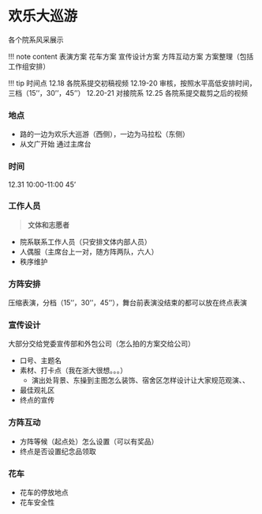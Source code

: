 # 欢乐大巡游

各个院系风采展示

!!! note content
	表演方案
	花车方案
	宣传设计方案
	方阵互动方案
	方案整理（包括工作组安排）

!!! tip 时间点
	12.18 各院系提交初稿视频
	12.19-20 审核，按照水平高低安排时间，三档（15’’，30’’，45’’）
	12.20-21 对接院系
	12.25 各院系提交裁剪之后的视频

### 地点

+ 路的一边为欢乐大巡游（西侧），一边为马拉松（东侧）
+ 从文广开始 通过主席台

### 时间

12.31 10:00-11:00 45’

### 工作人员

> **文体和志愿者**

+ 院系联系工作人员（只安排文体内部人员）
+ 人偶服（主席台上一对，随方阵两队，六人）
+ 秩序维护

### 方阵安排

压缩表演，分档（15’’，30’’，45’’），舞台前表演没结束的都可以放在终点表演

### 宣传设计

大部分交给党委宣传部和外包公司（怎么拍的方案交给公司）


+ 口号、主题名
+ 素材、打卡点（我在浙大很想。。。）
  + 演出处背景、东操到主图怎么装饰、宿舍区怎样设计让大家规范观演、、
+ 最佳观礼区
+ 终点的宣传

### 方阵互动

+ 方阵等候（起点处）怎么设置（可以有奖品）
+ 终点是否设置纪念品领取

### 花车

+ 花车的停放地点
+ 花车安全性

